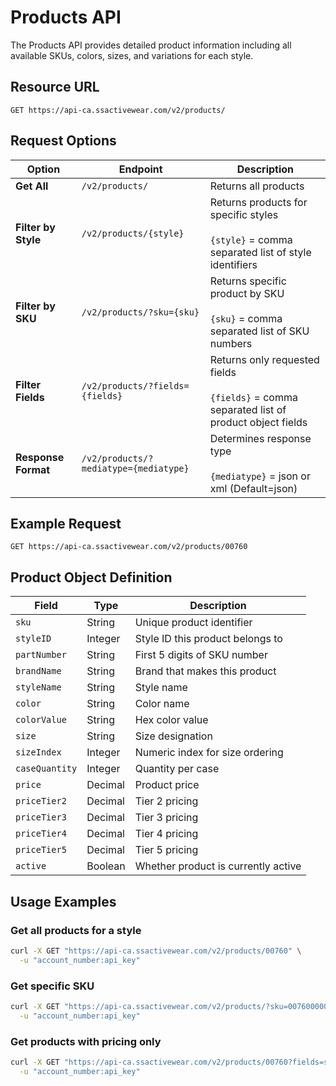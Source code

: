 # Products API

The Products API provides detailed product information including all available SKUs, colors, sizes, and variations for each style.

## Resource URL

```
GET https://api-ca.ssactivewear.com/v2/products/
```

## Request Options

| Option | Endpoint | Description |
|--------|----------|-------------|
| **Get All** | `/v2/products/` | Returns all products |
| **Filter by Style** | `/v2/products/{style}` | Returns products for specific styles<br><br>`{style}` = comma separated list of style identifiers |
| **Filter by SKU** | `/v2/products/?sku={sku}` | Returns specific product by SKU<br><br>`{sku}` = comma separated list of SKU numbers |
| **Filter Fields** | `/v2/products/?fields={fields}` | Returns only requested fields<br><br>`{fields}` = comma separated list of product object fields |
| **Response Format** | `/v2/products/?mediatype={mediatype}` | Determines response type<br><br>`{mediatype}` = json or xml (Default=json) |

## Example Request

```
GET https://api-ca.ssactivewear.com/v2/products/00760
```

## Product Object Definition

| Field | Type | Description |
|-------|------|-------------|
| `sku` | String | Unique product identifier |
| `styleID` | Integer | Style ID this product belongs to |
| `partNumber` | String | First 5 digits of SKU number |
| `brandName` | String | Brand that makes this product |
| `styleName` | String | Style name |
| `color` | String | Color name |
| `colorValue` | String | Hex color value |
| `size` | String | Size designation |
| `sizeIndex` | Integer | Numeric index for size ordering |
| `caseQuantity` | Integer | Quantity per case |
| `price` | Decimal | Product price |
| `priceTier2` | Decimal | Tier 2 pricing |
| `priceTier3` | Decimal | Tier 3 pricing |
| `priceTier4` | Decimal | Tier 4 pricing |
| `priceTier5` | Decimal | Tier 5 pricing |
| `active` | Boolean | Whether product is currently active |

## Usage Examples

### Get all products for a style
```bash
curl -X GET "https://api-ca.ssactivewear.com/v2/products/00760" \
  -u "account_number:api_key"
```

### Get specific SKU
```bash
curl -X GET "https://api-ca.ssactivewear.com/v2/products/?sku=0076000001S" \
  -u "account_number:api_key"
```

### Get products with pricing only
```bash
curl -X GET "https://api-ca.ssactivewear.com/v2/products/00760?fields=sku,color,size,price" \
  -u "account_number:api_key"
```
